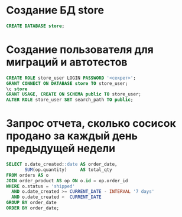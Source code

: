 # Создание БД store

```sql
CREATE DATABASE store;
```

# Создание пользователя для миграций и автотестов

```sql
CREATE ROLE store_user LOGIN PASSWORD '<секрет>';
GRANT CONNECT ON DATABASE store TO store_user;
\c store
GRANT USAGE, CREATE ON SCHEMA public TO store_user;
ALTER ROLE store_user SET search_path TO public;
```

# Запрос отчета, сколько сосисок продано за каждый день предыдущей недели

```sql
SELECT o.date_created::date AS order_date,
       SUM(op.quantity)     AS total_qty
FROM orders AS o
JOIN order_product AS op ON o.id = op.order_id
WHERE o.status = 'shipped'
  AND o.date_created >= CURRENT_DATE - INTERVAL '7 days'
  AND o.date_created <  CURRENT_DATE
GROUP BY order_date
ORDER BY order_date;
```